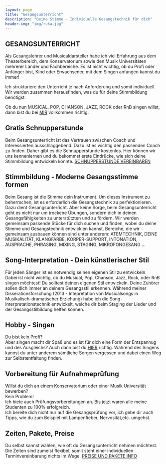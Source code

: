 ```yaml
---
layout: page
title: "Gesangsunterricht"
description: "Deine Stimme - Individuelle Gesangstechnik für dich"
header-img: "img/ruka.jpg"
---
```


## GESANGSUNTERRICHT
Als Gesangslehrer und Musicaldarsteller habe ich viel Erfahrung aus dem Theaterbereich, dem Konservatorium sowie den Musik Universitäten mehrerer Länder und Fachbereiche. Es ist nicht wichtig, ob du Profi oder Anfänger bist, Kind oder Erwachsener, mit dem Singen anfangen kannst du immer! <br>

Ich strukturiere den Unterricht je nach Anforderung und somit individuell. Wir werden zusammen herausfinden, was du für deine Stimmbildung benötigst.<br>

Ob du nun MUSICAL, POP, CHANSON, JAZZ, ROCK oder RnB singen willst, dann bist du bei [MIR](http://gesangscoaching.at/contact/) vollkommen richtig. 

## Gratis Schnupperstunde
Beim Gesangsunterricht ist das Vertrauen zwischen Coach und Interessierten ausschlaggebend. Dazu ist es wichtig den passenden Coach zu finden. Daher gibt es die Schnupperstunde kostenlos. Hier können wir uns kennenlernen und du bekommst erste Eindrücke, wie sich deine Stimmbildung entwickeln könnte. [SCHNUPPERSTUNDE VEREINBAREN ](http://gesangscoaching.at/contact/)

## Stimmbildung - Moderne Gesangsstimme formen
Beim Gesang ist die Stimme dein Instrument. Um dieses Instrument zu beherrschen, ist es erforderlich die Gesangstechnik zu perfektionieren. Dazu dient Gesangsunterricht. Aber keine Sorge, beim Gesangsunterricht geht es nicht nur um trockene Übungen, sondern dich in deinen Gesangsfähigkeiten zu unterstützten und zu fördern. Wir werden gemeinsam passende Stücke für dich suchen und finden, wobei du deine Stimme und Gesangstechnik entwicklen kannst. Bereiche, die wir gemeinsam ausbauen können sind unter anderem: ATEMTECHNIK, DEINE MUSIKALITÄT, KLANGFARBE, KÖRPER-SUPPORT, INTONATION, AUSPRACHE, PHRASING, MIXING, STAGING, MIKROFONGESANG ...

## Song-Interpretation - Dein künstlerischer Stil
Für jeden Sänger ist es notwendig seinen eigenen Stil zu entwickeln. <br>
Dabei ist nicht wichtig, ob du Musical, Pop, Chanson, Jazz, Rock, oder RnB singen möchtest! Du solltest deinen eigenen Stil entwickeln. Deine Zuhörer sollen dich immer an deinem Gesangsstil erkennen. Während meiner Disserationsforschung (2013 - Intepretation von Musicalsongs in Musikalisch-dramatischer Erziehung) habe ich die Song-Interpretationstechnik entwickelt, welche dir beim Staging der Lieder und der Gesangsstilbildung helfen können. 

## Hobby - Singen
Du bist kein Profi? <br>
Aber singen macht dir Spaß und es ist für dich eine Form der Entspannug und des Ausgleichs? Auch dann bist du [HIER](http://gesangscoaching.at/contact/) richtig. Während des Singens kannst du unter anderem sämtliche Sorgen vergessen und dabei einen Weg zur Selbstentfaltung finden.

## Vorbereitung für Aufnahmeprüfung  
Willst du dich an einem Konservatorium oder einer Musik Universität bewerben? <br>
Kein Problem! <br>
Ich biete auch Prüfungsvorbereitungen an. Bis jetzt waren alle meine Studenten zu 100% erfolgreich. <br>
Ich bereite dich nicht nur auf die Gesangsprüfung vor, ich gebe dir auch Tipps, wie du zum Beispiel mit Lampenfieber, Nervosität,etc. umgehst. 

## Zeiten, Pakete, Preise
Du selbst kannst wählen, wie oft du Gesangsunterricht nehmen möchtest. Die Zeiten sind zumeist flexibel, somit steht einer individuellen Terminvereinbarung nichts im Wege. [PREISE UND PAKETE INFO](http://gesangscoaching.at/contact/)

